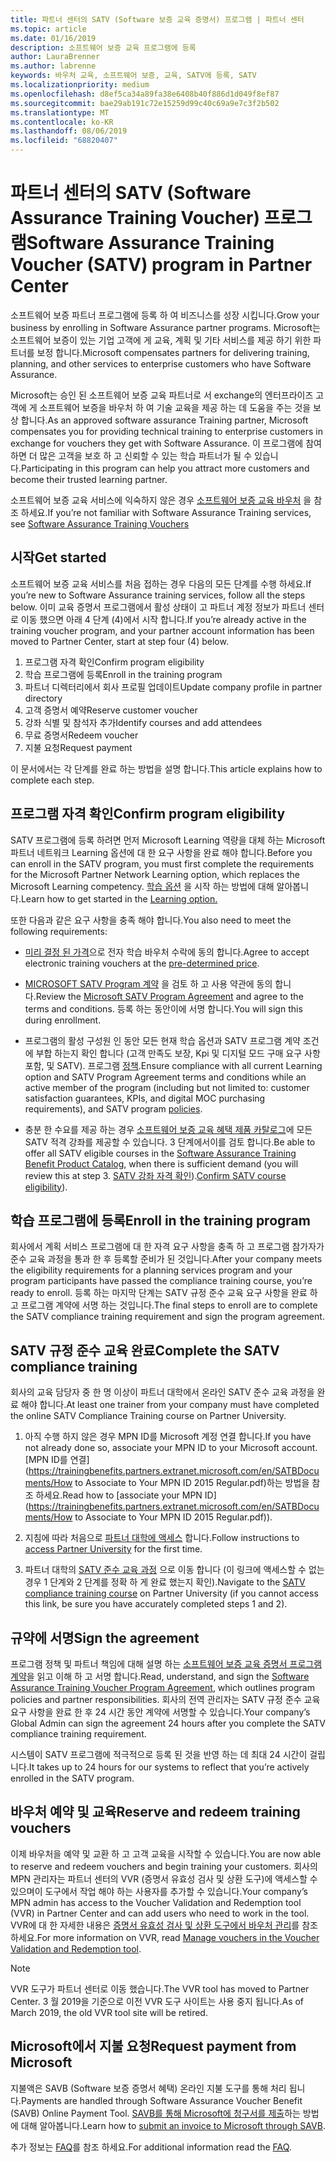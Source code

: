 ```yaml
---
title: 파트너 센터의 SATV (Software 보증 교육 증명서) 프로그램 | 파트너 센터
ms.topic: article
ms.date: 01/16/2019
description: 소프트웨어 보증 교육 프로그램에 등록
author: LauraBrenner
ms.author: labrenne
keywords: 바우처 교육, 소프트웨어 보증, 교육, SATV에 등록, SATV
ms.localizationpriority: medium
ms.openlocfilehash: d8ef5ca34a89fa38e6408b40f886d1d049f8ef87
ms.sourcegitcommit: bae29ab191c72e15259d99c40c69a9e7c3f2b502
ms.translationtype: MT
ms.contentlocale: ko-KR
ms.lasthandoff: 08/06/2019
ms.locfileid: "68820407"
---
```

# <a name="software-assurance-training-voucher-satv-program-in-partner-center"></a><span data-ttu-id="c2213-104">파트너 센터의 SATV (Software Assurance Training Voucher) 프로그램</span><span class="sxs-lookup"><span data-stu-id="c2213-104">Software Assurance Training Voucher (SATV) program in Partner Center</span></span>

<span data-ttu-id="c2213-105">소프트웨어 보증 파트너 프로그램에 등록 하 여 비즈니스를 성장 시킵니다.</span><span class="sxs-lookup"><span data-stu-id="c2213-105">Grow your business by enrolling in Software Assurance partner programs.</span></span> <span data-ttu-id="c2213-106">Microsoft는 소프트웨어 보증이 있는 기업 고객에 게 교육, 계획 및 기타 서비스를 제공 하기 위한 파트너를 보정 합니다.</span><span class="sxs-lookup"><span data-stu-id="c2213-106">Microsoft compensates partners for delivering training, planning, and other services to enterprise customers who have Software Assurance.</span></span> 

<span data-ttu-id="c2213-107">Microsoft는 승인 된 소프트웨어 보증 교육 파트너로 서 exchange의 엔터프라이즈 고객에 게 소프트웨어 보증을 바우처 하 여 기술 교육을 제공 하는 데 도움을 주는 것을 보상 합니다.</span><span class="sxs-lookup"><span data-stu-id="c2213-107">As an approved software assurance Training partner, Microsoft compensates you for providing technical training to enterprise customers in exchange for vouchers they get with Software Assurance.</span></span> <span data-ttu-id="c2213-108">이 프로그램에 참여 하면 더 많은 고객을 보호 하 고 신뢰할 수 있는 학습 파트너가 될 수 있습니다.</span><span class="sxs-lookup"><span data-stu-id="c2213-108">Participating in this program can help you attract more customers and become their trusted learning partner.</span></span>

<span data-ttu-id="c2213-109">소프트웨어 보증 교육 서비스에 익숙하지 않은 경우 [소프트웨어 보증 교육 바우처](https://trainingbenefits.partners.extranet.microsoft.com/en/SATV/Pages/default.aspx) 을 참조 하세요.</span><span class="sxs-lookup"><span data-stu-id="c2213-109">If you’re not familiar with Software Assurance Training services, see [Software Assurance Training Vouchers ](https://trainingbenefits.partners.extranet.microsoft.com/en/SATV/Pages/default.aspx)</span></span>

## <a name="get-started"></a><span data-ttu-id="c2213-110">시작</span><span class="sxs-lookup"><span data-stu-id="c2213-110">Get started</span></span>

<span data-ttu-id="c2213-111">소프트웨어 보증 교육 서비스를 처음 접하는 경우 다음의 모든 단계를 수행 하세요.</span><span class="sxs-lookup"><span data-stu-id="c2213-111">If you’re new to Software Assurance training services, follow all the steps below.</span></span> <span data-ttu-id="c2213-112">이미 교육 증명서 프로그램에서 활성 상태이 고 파트너 계정 정보가 파트너 센터로 이동 했으면 아래 4 단계 (4)에서 시작 합니다.</span><span class="sxs-lookup"><span data-stu-id="c2213-112">If you’re already active in the training voucher program, and your partner account information has been moved to Partner Center, start at step four (4) below.</span></span> 

1. <span data-ttu-id="c2213-113">프로그램 자격 확인</span><span class="sxs-lookup"><span data-stu-id="c2213-113">Confirm program eligibility</span></span>
2. <span data-ttu-id="c2213-114">학습 프로그램에 등록</span><span class="sxs-lookup"><span data-stu-id="c2213-114">Enroll in the training program</span></span>
3. <span data-ttu-id="c2213-115">파트너 디렉터리에서 회사 프로필 업데이트</span><span class="sxs-lookup"><span data-stu-id="c2213-115">Update company profile in partner directory</span></span>
4. <span data-ttu-id="c2213-116">고객 증명서 예약</span><span class="sxs-lookup"><span data-stu-id="c2213-116">Reserve customer voucher</span></span>
5. <span data-ttu-id="c2213-117">강좌 식별 및 참석자 추가</span><span class="sxs-lookup"><span data-stu-id="c2213-117">Identify courses and add attendees</span></span>
6. <span data-ttu-id="c2213-118">무료 증명서</span><span class="sxs-lookup"><span data-stu-id="c2213-118">Redeem voucher</span></span>
7. <span data-ttu-id="c2213-119">지불 요청</span><span class="sxs-lookup"><span data-stu-id="c2213-119">Request payment</span></span>

<span data-ttu-id="c2213-120">이 문서에서는 각 단계를 완료 하는 방법을 설명 합니다.</span><span class="sxs-lookup"><span data-stu-id="c2213-120">This article explains how to complete each step.</span></span>

## <a name="confirm-program-eligibility"></a><span data-ttu-id="c2213-121">프로그램 자격 확인</span><span class="sxs-lookup"><span data-stu-id="c2213-121">Confirm program eligibility</span></span>

<span data-ttu-id="c2213-122">SATV 프로그램에 등록 하려면 먼저 Microsoft Learning 역량을 대체 하는 Microsoft 파트너 네트워크 Learning 옵션에 대 한 요구 사항을 완료 해야 합니다.</span><span class="sxs-lookup"><span data-stu-id="c2213-122">Before you can enroll in the SATV program, you must first complete the requirements for the Microsoft Partner Network Learning option, which replaces the Microsoft Learning competency.</span></span> <span data-ttu-id="c2213-123">[학습 옵션](https://partner.microsoft.com/marketing/details/learning-option-enrollment#/) 을 시작 하는 방법에 대해 알아봅니다.</span><span class="sxs-lookup"><span data-stu-id="c2213-123">Learn how to get started in the [Learning option.](https://partner.microsoft.com/marketing/details/learning-option-enrollment#/)</span></span>

<span data-ttu-id="c2213-124">또한 다음과 같은 요구 사항을 충족 해야 합니다.</span><span class="sxs-lookup"><span data-stu-id="c2213-124">You also need to meet the following requirements:</span></span>

- <span data-ttu-id="c2213-125">[미리 결정 된 가격](https://partner.microsoft.com/membership/satv-voucher-pricing)으로 전자 학습 바우처 수락에 동의 합니다.</span><span class="sxs-lookup"><span data-stu-id="c2213-125">Agree to accept electronic training vouchers at the [pre-determined price](https://partner.microsoft.com/membership/satv-voucher-pricing).</span></span>

- <span data-ttu-id="c2213-126">[MICROSOFT SATV Program 계약](https://aka.ms/satv_legal_agreement) 을 검토 하 고 사용 약관에 동의 합니다.</span><span class="sxs-lookup"><span data-stu-id="c2213-126">Review the [Microsoft SATV Program Agreement](https://aka.ms/satv_legal_agreement) and agree to the terms and conditions.</span></span> <span data-ttu-id="c2213-127">등록 하는 동안이에 서명 합니다.</span><span class="sxs-lookup"><span data-stu-id="c2213-127">You will sign this during enrollment.</span></span> 

- <span data-ttu-id="c2213-128">프로그램의 활성 구성원 인 동안 모든 현재 학습 옵션과 SATV 프로그램 계약 조건에 부합 하는지 확인 합니다 (고객 만족도 보장, Kpi 및 디지털 모드 구매 요구 사항 포함, 및 SATV). 프로그램 [정책](https://trainingbenefits.partners.extranet.microsoft.com/en/SATV/Pages/ProgramPolicies.aspx).</span><span class="sxs-lookup"><span data-stu-id="c2213-128">Ensure compliance with all current Learning option and SATV Program Agreement terms and conditions while an active member of the program (including but not limited to: customer satisfaction guarantees, KPIs, and digital MOC purchasing requirements), and SATV program [policies](https://trainingbenefits.partners.extranet.microsoft.com/en/SATV/Pages/ProgramPolicies.aspx).</span></span>

- <span data-ttu-id="c2213-129">충분 한 수요를 제공 하는 경우 [소프트웨어 보증 교육 혜택 제품 카탈로그](https://aka.ms/SATV_catalog)에 모든 SATV 적격 강좌를 제공할 수 있습니다. 3 단계에서이를 검토 합니다.</span><span class="sxs-lookup"><span data-stu-id="c2213-129">Be able to offer all SATV eligible courses in the [Software Assurance Training Benefit Product Catalog](https://aka.ms/SATV_catalog), when there is sufficient demand (you will review this at step 3.</span></span> <span data-ttu-id="c2213-130">[SATV 강좌 자격 확인](https://trainingbenefits.partners.extranet.microsoft.com/en/SATV/Pages/ConfirmEligibility.aspx)).</span><span class="sxs-lookup"><span data-stu-id="c2213-130">[Confirm SATV course eligibility](https://trainingbenefits.partners.extranet.microsoft.com/en/SATV/Pages/ConfirmEligibility.aspx)).</span></span>

## <a name="enroll-in-the-training-program"></a><span data-ttu-id="c2213-131">학습 프로그램에 등록</span><span class="sxs-lookup"><span data-stu-id="c2213-131">Enroll in the training program</span></span>

<span data-ttu-id="c2213-132">회사에서 계획 서비스 프로그램에 대 한 자격 요구 사항을 충족 하 고 프로그램 참가자가 준수 교육 과정을 통과 한 후 등록할 준비가 된 것입니다.</span><span class="sxs-lookup"><span data-stu-id="c2213-132">After your company meets the eligibility requirements for a planning services program and your program participants have passed the compliance training course, you’re ready to enroll.</span></span> <span data-ttu-id="c2213-133">등록 하는 마지막 단계는 SATV 규정 준수 교육 요구 사항을 완료 하 고 프로그램 계약에 서명 하는 것입니다.</span><span class="sxs-lookup"><span data-stu-id="c2213-133">The final steps to enroll are to complete the SATV compliance training requirement and sign the program agreement.</span></span>  

## <a name="complete-the-satv-compliance-training"></a><span data-ttu-id="c2213-134">SATV 규정 준수 교육 완료</span><span class="sxs-lookup"><span data-stu-id="c2213-134">Complete the SATV compliance training</span></span>

<span data-ttu-id="c2213-135">회사의 교육 담당자 중 한 명 이상이 파트너 대학에서 온라인 SATV 준수 교육 과정을 완료 해야 합니다.</span><span class="sxs-lookup"><span data-stu-id="c2213-135">At least one trainer from your company must have completed the online SATV Compliance Training course on Partner University.</span></span>
 
1. <span data-ttu-id="c2213-136">아직 수행 하지 않은 경우 MPN ID를 Microsoft 계정 연결 합니다.</span><span class="sxs-lookup"><span data-stu-id="c2213-136">If you have not already done so, associate your MPN ID to your Microsoft account.</span></span> <span data-ttu-id="c2213-137">[MPN ID를 연결](https://trainingbenefits.partners.extranet.microsoft.com/en/SATBDocuments/How to Associate to Your MPN ID 2015 Regular.pdf)하는 방법을 참조 하세요.</span><span class="sxs-lookup"><span data-stu-id="c2213-137">Read how to [associate your MPN ID](https://trainingbenefits.partners.extranet.microsoft.com/en/SATBDocuments/How to Associate to Your MPN ID 2015 Regular.pdf)).</span></span>

2. <span data-ttu-id="c2213-138">지침에 따라 처음으로 [파트너 대학에 액세스](https://trainingbenefits.partners.extranet.microsoft.com/en/SATBDocuments/Partner_University_on-boarding.pdf) 합니다.</span><span class="sxs-lookup"><span data-stu-id="c2213-138">Follow instructions to [access Partner University](https://trainingbenefits.partners.extranet.microsoft.com/en/SATBDocuments/Partner_University_on-boarding.pdf) for the first time.</span></span>

3. <span data-ttu-id="c2213-139">파트너 대학의 [SATV 준수 교육 과정](https://partneruniversity.microsoft.com/?whr=uri:MicrosoftAccount&courseId=14461&scoId=dXsXmk7lB_2704778676) 으로 이동 합니다 (이 링크에 액세스할 수 없는 경우 1 단계와 2 단계를 정확 하 게 완료 했는지 확인).</span><span class="sxs-lookup"><span data-stu-id="c2213-139">Navigate to the [SATV compliance training course](https://partneruniversity.microsoft.com/?whr=uri:MicrosoftAccount&courseId=14461&scoId=dXsXmk7lB_2704778676) on Partner University (if you cannot access this link, be sure you have accurately completed steps 1 and 2).</span></span>  

## <a name="sign-the-agreement"></a><span data-ttu-id="c2213-140">규약에 서명</span><span class="sxs-lookup"><span data-stu-id="c2213-140">Sign the agreement</span></span>

<span data-ttu-id="c2213-141">프로그램 정책 및 파트너 책임에 대해 설명 하는 [소프트웨어 보증 교육 증명서 프로그램 계약](https://partners.microsoft.com/partnerprogram/Satv.aspx)을 읽고 이해 하 고 서명 합니다.</span><span class="sxs-lookup"><span data-stu-id="c2213-141">Read, understand, and sign the [Software Assurance Training Voucher Program Agreement](https://partners.microsoft.com/partnerprogram/Satv.aspx), which outlines program policies and partner responsibilities.</span></span> <span data-ttu-id="c2213-142">회사의 전역 관리자는 SATV 규정 준수 교육 요구 사항을 완료 한 후 24 시간 동안 계약에 서명할 수 있습니다.</span><span class="sxs-lookup"><span data-stu-id="c2213-142">Your company’s Global Admin can sign the agreement 24 hours after you complete the SATV compliance training requirement.</span></span>

<span data-ttu-id="c2213-143">시스템이 SATV 프로그램에 적극적으로 등록 된 것을 반영 하는 데 최대 24 시간이 걸립니다.</span><span class="sxs-lookup"><span data-stu-id="c2213-143">It takes up to 24 hours for our systems to reflect that you’re actively enrolled in the SATV program.</span></span> 

## <a name="reserve-and-redeem-training-vouchers"></a><span data-ttu-id="c2213-144">바우처 예약 및 교육</span><span class="sxs-lookup"><span data-stu-id="c2213-144">Reserve and redeem training vouchers</span></span>

<span data-ttu-id="c2213-145">이제 바우처을 예약 및 교환 하 고 고객 교육을 시작할 수 있습니다.</span><span class="sxs-lookup"><span data-stu-id="c2213-145">You are now able to reserve and redeem vouchers and begin training your customers.</span></span> <span data-ttu-id="c2213-146">회사의 MPN 관리자는 파트너 센터의 VVR (증명서 유효성 검사 및 상환 도구)에 액세스할 수 있으며이 도구에서 작업 해야 하는 사용자를 추가할 수 있습니다.</span><span class="sxs-lookup"><span data-stu-id="c2213-146">Your company’s MPN admin has access to the Voucher Validation and Redemption tool (VVR) in Partner Center and can add users who need to work in the tool.</span></span> <span data-ttu-id="c2213-147">VVR에 대 한 자세한 내용은 [증명서 유효성 검사 및 상환 도구에서 바우처 관리](voucher-validation-tool.md)를 참조 하세요.</span><span class="sxs-lookup"><span data-stu-id="c2213-147">For more information on VVR, read [Manage vouchers in the Voucher Validation and Redemption tool](voucher-validation-tool.md).</span></span>

>[!Note]
><span data-ttu-id="c2213-148">VVR 도구가 파트너 센터로 이동 했습니다.</span><span class="sxs-lookup"><span data-stu-id="c2213-148">The VVR tool has moved to Partner Center.</span></span> <span data-ttu-id="c2213-149">3 월 2019을 기준으로 이전 VVR 도구 사이트는 사용 중지 됩니다.</span><span class="sxs-lookup"><span data-stu-id="c2213-149">As of March 2019, the old VVR tool site will be retired.</span></span>

## <a name="request-payment-from-microsoft"></a><span data-ttu-id="c2213-150">Microsoft에서 지불 요청</span><span class="sxs-lookup"><span data-stu-id="c2213-150">Request payment from Microsoft</span></span>

<span data-ttu-id="c2213-151">지불액은 SAVB (Software 보증 증명서 혜택) 온라인 지불 도구를 통해 처리 됩니다.</span><span class="sxs-lookup"><span data-stu-id="c2213-151">Payments are handled through Software Assurance Voucher Benefit (SAVB) Online Payment Tool.</span></span>  <span data-ttu-id="c2213-152">[SAVB를 통해 Microsoft에 청구서를 제출](https://trainingbenefits.partners.extranet.microsoft.com/en/SATV/Pages/GetPaid.aspx)하는 방법에 대해 알아봅니다.</span><span class="sxs-lookup"><span data-stu-id="c2213-152">Learn how to [submit an invoice to Microsoft through SAVB](https://trainingbenefits.partners.extranet.microsoft.com/en/SATV/Pages/GetPaid.aspx).</span></span>

<span data-ttu-id="c2213-153">추가 정보는 [FAQ](vvr-faq.md)를 참조 하세요.</span><span class="sxs-lookup"><span data-stu-id="c2213-153">For additional information read the [FAQ](vvr-faq.md).</span></span>
